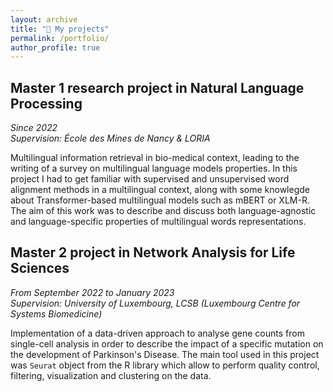 ```yaml
---
layout: archive
title: "📁 My projects"
permalink: /portfolio/
author_profile: true
---
```


## Master 1 research project in Natural Language Processing
_Since 2022_  
_Supervision: École des Mines de Nancy & LORIA_

Multilingual information retrieval in bio-medical context, leading to the writing of a survey on multilingual language models properties. In this project I had to get familiar with supervised and unsupervised word alignment methods in a multilingual context, along with some knowlegde about Transformer-based multilingual models such as mBERT or XLM-R. The aim of this work was to describe and discuss both language-agnostic and language-specific properties of multilingual words representations. 

## Master 2 project in Network Analysis for Life Sciences
_From September 2022 to January 2023_  
_Supervision: University of Luxembourg, LCSB (Luxembourg Centre for Systems Biomedicine)_

Implementation of a data-driven approach to analyse gene counts from single-cell analysis in order to describe the impact of a specific mutation on the development of Parkinson's Disease. The main tool used in this project was `Seurat` object from the R library which allow to perform quality control, filtering, visualization and clustering on the data.